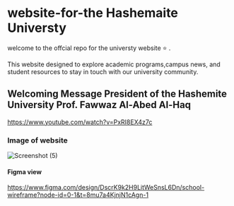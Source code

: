 # website-for-the Hashemaite Universty
welcome to the offcial repo for the universty website :star: . 

This website designed to explore academic programs,campus news, and student resources to stay in touch with our university community.

## Welcoming Message President of the Hashemite University Prof. Fawwaz Al-Abed Al-Haq
https://www.youtube.com/watch?v=PxRI8EX4z7c

### Image of website

![Screenshot (5)](https://github.com/user-attachments/assets/c33ca0b4-9cfb-4b94-ad1f-337a8a9ce97b)

#### Figma view 
https://www.figma.com/design/DscrK9k2H9LitWeSnsL6Dn/school-wireframe?node-id=0-1&t=8mu7a4KjnjN1cAgn-1
